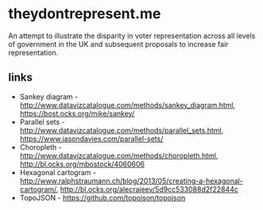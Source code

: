 # theydontrepresent.me

An attempt to illustrate the disparity in voter representation across all levels of government in the UK and subsequent proposals to increase fair representation.

## links

* Sankey diagram - http://www.datavizcatalogue.com/methods/sankey_diagram.html, https://bost.ocks.org/mike/sankey/
* Parallel sets - http://www.datavizcatalogue.com/methods/parallel_sets.html, https://www.jasondavies.com/parallel-sets/
* Choropleth - http://www.datavizcatalogue.com/methods/choropleth.html, http://bl.ocks.org/mbostock/4060606
* Hexagonal cartogram - http://www.ralphstraumann.ch/blog/2013/05/creating-a-hexagonal-cartogram/, http://bl.ocks.org/alecrajeev/5d9cc533088d2f22844c
* TopoJSON - https://github.com/topojson/topojson

